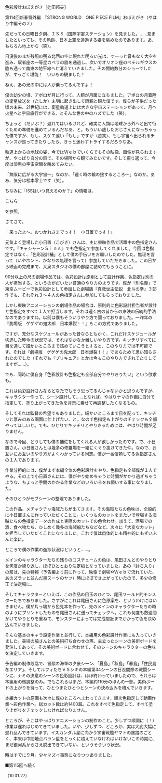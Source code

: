 <!-- source: http://web.archive.org/web/20250215190716/http://www.style.fm/as/05_column/tsujita/tsujita114.shtml -->

色彩設計おぼえがき［辻田邦夫］

第114回新春番外編　『STRONG WORLD　ONE PIECE FILM』おぼえがき（やはり中編その２）

先だっての日曜日夕刻、ＩＳＳ（国際宇宙ステーション）を見ました。……見ましたといっても、その軌跡、日本上空を通過する姿を眺めたのであります。あ、もちろん地上から（笑）。

日没後のまだ残照の残る北西の空に現れた明るい光は、すーっと音もなく大空を進み、馭者座の一等星カペラの脇を通過し、次いでオリオン座のベテルギウスの脇も通って南東の地平線へと消えていきました。その間約数分のショーでしたが、すっごく堪能！　いいもの観ました！

ねえ、あの光の中には人が乗ってるんですよ！

僕の幼少の頃、アポロが月に行って、人類が月面に立ちました。アポロの月着陸の衛星放送を（たしか）未明に起き出して両親と観た僕です。僕らが子供だった頃の未来、21世紀には、衛星軌道上には大きな宇宙ステーションがあって、月へ火星へと宇宙旅行ができる、とそんな世の中のハズでした（笑）。

ちょっと（だいぶ？）遅れてはいるけれど、確実に人類は地球から外へと出て行くための準備を進めているんだなあ、と。もういい歳したおじさんになっちゃった僕ですが、もし、スゲエ遠い「もし」ですが（苦笑）、もし宇宙へ出られるチャンスが巡ってきたりしたら、きっと迷わずトライするだろうなあ。

軌道上からの地球の姿、今ではＷｅｂでいくらでもその映像、画像が見られますが、やっぱり自分の目で、その場所から観てみたいです。そして振り返って、今度は漆黒の宇宙空間を眺めてみたい。

「無限に広がる大宇宙〜」なのか、「遠く時の輪の接するところ〜」なのか。ああ、気分は松本零士です（笑）。

ちなみに「ISSはいつ見えるのか？」の情報は、

こちら

を参照。

さてさて。

「来ったよ〜。おつかれさまでっす！　小日置でっす！」

元気よく登場した小日置（こびき）さんは、主に東映作品で活躍中の色指定さんです。『キャシャーンＳｉｎｓ』でも色指定で参加してくれました。今回は色指定ではなく、「色彩設計補」として僕の手伝いをお願いしたのでした。無理を言って（いやホント、かなりの無理を言って）参加していただきました。この日から映画の完成まで、大泉スタジオの僕の部屋に詰めてもらうことに。

90分以上の尺の劇場作品では、色彩設計は原則として設計作業、色指定は別の人が担当する、というのがだいたい普通のやり方のようです。僕が「別名義」で東京ムービーで色彩設計として参加した劇場版『真救世主伝説　北斗の拳』３部作でも、それぞれ３〜４人の色指定さんに参加してもらっておりました。

しかし東映アニメーションの劇場作品の場合は、原則的に色彩設計担当者が設計と色指定をすべて１人で担当します。それは遠く古の昔からの東映の伝統的手法なのでありますね。以前は僕もそういうやり方で闘っておりました。一昨年の『劇場版　ゲゲゲの鬼太郎　日本爆裂！！』もこの方式でありました。

ですが、充分なスケジュールがあった昔ならともかく、これだけスケジュールが切迫した昨今の状況では、それはなかなか難しいやり方です。キッチリすべてに目を通して細かいところまで詰めていこうとすると、このやり方では不可能です。それは『劇場版　ゲゲゲの鬼太郎　日本爆裂！！』であらためて思い知らされたのでした（それでも『プリキュア』とかは今もこのやり方でされてたりしてますが……）。

でも、同時に僕自身「色彩設計も色指定も全部自分でやりきりたい」という欲求も。

これは色彩設計さんならどなたでもそう思ってるんじゃないかと思うんですが、キャラクター作って、シーン設計して……となれば、やはりナマの作画に自分で指定して、塗り上がってきた色を背景に乗せて再調整したくなるもの。

そしてそれは監督の希望でもありました。細かいところまで目を配って、キッチリと厚みのある画面に仕上げたい、と。なので色指定も上がりのチェックも全部やってほしいと。でも、ひとりでキッチリとやりきるためには、やはり時間が足りません。

なので今回、どうしても僕の補佐をしてくれる人が欲しかったのです。で、小日置さん。小日置さんとは幾多の修羅場を一緒にくぐり抜けてきた仲。なので、お互いにお互いのやり方がよくわかっている同志。僕が一番信頼してる色指定さんの１人であります。

作業分担的には、僕がまず本編全体の色彩設計をやり、色指定も全部僕が１人でやる。その上で小日置さんには、僕がやり始めちゃうと時間がかかり過ぎちゃうような、ちょっと手間のかかる作業などのいろいろをお願いする事になりました。

そのひとつがモブシーンの整理でありました。

この作品、メチャクチャ海賊たちが出てきます。その海賊たちの色味は、全般的に小日置さんに作っていただくことに。いくつものカットをまたいで登場する海賊たちの色指定データの作成と実際のカットでの色合わせ。加えて、酒場での酒、食べ物たち、ひしめく幾多の海賊船たちなどなど、次々に「大変なカット」を担当していただくことになりました。これで僕は肉体的にも精神的にもずいぶんと楽に。

ところで僕の作業の進捗状況はというと……。

メインのキャラクターたちの残りのコスチュームの色は、尾田さんとのやりとりを何度か繰り返し、ほぼひととおり決定稿となっていました。あの「討ち入り」の服は、先の特報（予告編より前に作って、映像で劇場やＷｅｂで流れていた、あのズラッと並んだ黒スーツのヤツ）時にほぼでき上がっていたので、多少の修正で決定稿に。

そしてキャラクターといえば、この作品の目玉のひとつ、尾田ワールド的モンスターたちでありました。さすがにこれは尾田さんに色原案を、というわけにはいきません。僕が片っ端から色見本を作って、先のメインのキャラクターたちの時のようにプリントしたものを尾田さんに送ってチェックへ。これも何度も数週間かけてやりとりを重ねて、モンスターによっては完成間近までかかって色を決め込んでいきました。

そんな基本のキャラ設定作業と並行して、本編用の色彩設計作業にも入っていきました。美術の脇さんとの美術打ち合わせの際、主立ったシーンの美術ボードを発注してあって、その美術ボードに合わせて、そのシーンのキャラクターの色味を決定していきます。

予告編の制作段階で、冒頭の海軍の夕景シーン、「夏島」「秋島」「春島」「住民島冬エリア」、そしてルフィたちＶＳシキの本編第34シーンの日没間際の戦闘シーンに、ナミの決意のシーンの色彩設計は、ほぼ終わっていましたので、それらは本編用の微調整のみ。でもこれらはまだ、本編約110分のほんの一部。美術ボードの上がりを待って、ひとつまたひとつとシーンの決め込みを積んでいきます。

本編カットの原画も次々に僕のところへまわってきます。順次色指定して動画作業〜彩色作業へ。総カット数は約1400超。これをすべて色指定して、すべて塗り上がりをチェックしなければなりません。

ところが、そこはやっぱりアニメーションの制作のこと。少しずつ順調に（！）作業は遅れはじめてきていました。いや、少しずつ、どころか、実は大変大幅に遅れ込んできています。イスカンダル星に向かう宇宙戦艦ヤマトの旅路のごとく、本来は中間地点バラン星をとっくに超えていなければいけないこの時期に、まだ銀河系からさえ脱出できていない、というそういう状況。

時はすでに９月。少々マズイ事態になりつつありました。

■第115回へ続く

（10.01.27）
